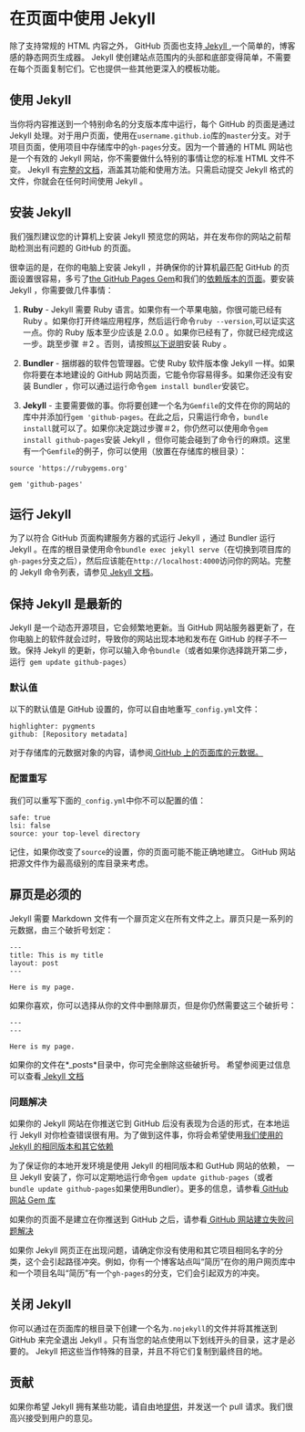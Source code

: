 ﻿# 在页面中使用 Jekyll

除了支持常规的 HTML 内容之外， GitHub 页面也支持<a href="https://github.com/jekyll/jekyll"> Jekyll </a>,一个简单的，博客感的静态网页生成器。 Jekyll 使创建站点范围内的头部和底部变得简单，不需要在每个页面复制它们。它也提供一些其他更深入的模板功能。

## 使用 Jekyll

当你将内容推送到一个特别命名的分支版本库中运行，每个 GitHub 的页面是通过 Jekyll 处理。对于用户页面，使用在`username.github.io`库的`master`分支。对于项目页面，使用项目中存储库中的`gh-pages`分支。因为一个普通的 HTML 网站也是一个有效的 Jekyll 网站，你不需要做什么特别的事情让您的标准 HTML 文件不变。 Jekyll 有<a href="http://jekyllrb.com/docs/home/">完整的文档</a>，涵盖其功能和使用方法。只需启动提交 Jekyll 格式的文件，你就会在任何时间使用 Jekyll 。

## 安装 Jekyll

我们强烈建议您的计算机上安装 Jekyll 预览您的网站，并在发布你的网站之前帮助检测出有问题的 GitHub 的页面。

很幸运的是，在你的电脑上安装 Jekyll ，并确保你的计算机最匹配 GitHub 的页面设置很容易，多亏了<a href="https://github.com/github/pages-gem">the GitHub Pages Gem</a>和我们的<a href="http://pages.github.com/versions">依赖版本的页面</a>。要安装 Jekyll ，你需要做几件事情：

1. **Ruby** - Jekyll 需要 Ruby 语言。如果你有一个苹果电脑，你很可能已经有 Ruby 。如果你打开​​终端应用程序，然后运行命令`ruby --version`,可以证实这一点。你的 Ruby 版本至少应该是 2.0.0 。如果你已经有了，你就已经完成这一步。跳至步骤 ＃2 。否则，请按照<a href="https://www.ruby-lang.org/en/downloads/">以下说明</a>安装 Ruby 。

2. **Bundler** - 捆绑器的软件包管理器。它使 Ruby 软件版本像 Jekyll 一样。如果你将要在本地建设的 GitHub 网站页面，它能令你容易得多。如果你还没有安装 Bundler ，你可以通过运行命令`gem install bundler`安装它。

3. **Jekyll** - 主要需要做的事。你将要创建一个名为`Gemfile`的文件在你的网站的库中并添加行`gem 'github-pages`。在此之后，只需运行命令，`bundle install`就可以了。如果你决定跳过步骤＃2，你仍然可以使用命令`gem install github-pages`安装 Jekyll ，但你可能会碰到了命令行的麻烦。这里有一个`Gemfile`的例子，你可以使用（放置在存储库的根目录）：

```
source 'https://rubygems.org'

gem 'github-pages'

```

## 运行 Jekyll

为了以符合 GitHub 页面构建服务方器的式运行 Jekyll ，通过 Bundler 运行 Jekyll 。在库的根目录使用命令`bundle exec jekyll serve`（在切换到项目库的`gh-pages`分支之后），然后应该能在`http://localhost:4000`访问你的网站。完整的 Jekyll 命令列表，请参见[ Jekyll 文档](http://jekyllrb.com/docs/usage/ "Jekyll文档")。

## 保持 Jekyll 是最新的

Jekyll 是一个动态开源项目，它会频繁地更新。当 GitHub 网站服务器更新了，在你电脑上的软件就会过时，导致你的网站出现本地和发布在 GitHub 的样子不一致。保持 Jekyll 的更新，你可以输入命令`bundle`（或者如果你选择跳开第二步，运行` gem update github-pages`）

### 默认值

以下的默认值是 GitHub 设置的，你可以自由地重写`_config.yml`文件：

```
highlighter: pygments
github: [Repository metadata]
```

对于存储库的元数据对象的内容，请参阅<a href="https://help.github.com/articles/repository-metadata-on-github-pages"> GitHub 上的页面库的元数据。</a>

### 配置重写

我们可以重写下面的`_config.yml`中你不可以配置的值：

```
safe: true
lsi: false
source: your top-level directory
```

记住，如果你改变了`source`的设置，你的页面可能不能正确地建立。 GitHub 网站把源文件作为最高级别的库目录来考虑。

## 扉页是必须的

Jekyll 需要 Markdown 文件有一个扉页定义在所有文件之上。扉页只是一系列的元数据，由三个破折号划定：

```
---
title: This is my title
layout: post
---

Here is my page.
```

如果你喜欢，你可以选择从你的文件中删除扉页，但是你仍然需要这三个破折号：

```
---
---

Here is my page.
```

如果你的文件在*_posts*目录中，你可完全删除这些破折号。
希望参阅更过信息可以查看<a href="http://jekyllrb.com/docs/frontmatter/"> Jekyll 文档</a>

### 问题解决

如果你的 Jekyll 网站在你推送它到 GitHub 后没有表现为合适的形式，在本地运行 Jekyll 对你检查错误很有用。为了做到这件事，你将会希望使用<a href="http://pages.github.com/versions/">我们使用的 Jekyll 的相同版本和其它依赖</a>

为了保证你的本地开发环境是使用 Jekyll 的相同版本和 GutHub 网站的依赖， 一旦 Jekyll 安装了，你可以定期地运行命令`gem update github-pages`（或者`bundle update github-pages`如果使用Bundler）。更多的信息，请参看<a href="https://github.com/github/pages-gem"> GitHub 网站 Gem 库</a>

如果你的页面不是建立在你推送到 GitHub 之后，请参看<a href="https://help.github.com/articles/troubleshooting-github-pages-build-failures"> GitHub 网站建立失败问题解决</a>

如果你 Jekyll 网页正在出现问题，请确定你没有使用和其它项目相同名字的分类，这个会引起路径冲突。例如，你有一个博客站点叫“简历”在你的用户网页库中和一个项目名叫“简历”有一个`gh-pages`的分支，它们会引起双方的冲突。

## 关闭 Jekyll

你可以通过在页面库的根目录下创建一个名为`.nojekyll`的文件并将其推送到 GitHub 来完全退出 Jekyll 。只有当您的站点使用以下划线开头的目录，这才是必要的。 Jekyll 把这些当作特殊的目录，并且不将它们复制到最终目的地。

## 贡献

如果你希望 Jekyll 拥有某些功能，请自由地<a href="https://github.com/jekyll/jekyll">提供</a>，并发送一个 pull 请求。我们很高兴接受到用户的意见。